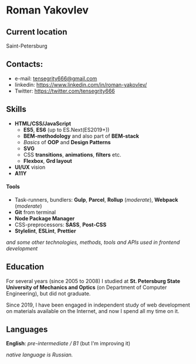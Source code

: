 # Roman Yakovlev

## Current location
Saint-Petersburg

## Contacts:
* e-mail: tensegrity666@gmail.com
* linkedin: https://www.linkedin.com/in/roman-yakovlev/
* Twitter: https://twitter.com/tensegrity666

## Skills
* __HTML/CSS/JavaScript__
  * __ES5__, __ES6__ (up to ES.Next(ES2019+))
  * __BEM-methodology__ and also part of __BEM-stack__
  * _Basics_ of __OOP__ and __Design Patterns__
  * __SVG__
  * CSS __transitions__, __animations__, __filters__ etc.
  * __Flexbox__, __Grd layout__
* __UI/UX__ vision
* __A11Y__


#### Tools
* Task-runners, bundlers: __Gulp__, __Parcel__, __Rollup__ (_moderate_), __Webpack__ (_moderate_)
* __Git__ from terminal
* __Node Package Manager__
* CSS-preprocessors: __SASS__, __Post-CSS__
* __Stylelint__, __ESLint__, __Prettier__

_and some other technologies, methods, tools and APIs used in frontend development_

## Education
For several years (since 2005 to 2008) I studied at __St. Petersburg State University of Mechanics and Optics__ (on Department of Computer Engineering), but did not graduate.

Since 2019, I have been engaged in independent study of web development on materials available on the Internet, 
and now I spend all my time on it.

## Languages
__English__: _pre-intermediate / B1_ (but I'm improving it)

_native language is Russian._


